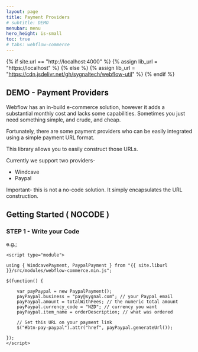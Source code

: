 ```yaml
---
layout: page
title: Payment Providers
# subtitle: DEMO
menubar: menu
hero_height: is-small
toc: true
# tabs: webflow-commerce
---
```


{% if site.url == "http://localhost:4000" %}
{% assign lib_url = "https://localhost" %}
{% else %}
{% assign lib_url = "https://cdn.jsdelivr.net/gh/sygnaltech/webflow-util" %}
{% endif %}


## DEMO - Payment Providers

Webflow has an in-build e-commerce solution, however it adds a substantial monthly cost and lacks some capabilities.
Sometimes you just need something simple, and crude, and cheap.

Fortunately, there are some payment providers who can be easily integrated using a simple payment URL format.

This library allows you to easily construct those URLs.

Currently we support two providers-

- Windcave
- Paypal

Important- this is not a no-code solution.
It simply encapsulates the URL construction. 

## Getting Started ( NOCODE )



### STEP 1 - Write your Code

e.g.;

```
<script type="module">

using { WindcavePayment, PaypalPayment } from "{{ site.liburl }}/src/modules/webflow-commerce.min.js";

$(function() {
  
    var payPaypal = new PaypalPayment();
    payPaypal.business = "pay@sygnal.com"; // your Paypal email
    payPaypal.amount = totalWithFees; // the numeric total amount
    payPaypal.currency_code = "NZD"; // currency you want
    payPaypal.item_name = orderDescription; // what was ordered
    
    // Set this URL on your payment link 
    $("#btn-pay-paypal").attr("href", payPaypal.generateUrl());

});
</script>
```


